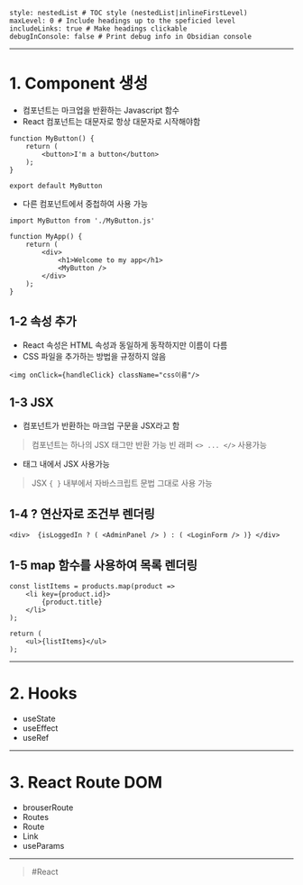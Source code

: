 ```table-of-contents
style: nestedList # TOC style (nestedList|inlineFirstLevel)
maxLevel: 0 # Include headings up to the speficied level
includeLinks: true # Make headings clickable
debugInConsole: false # Print debug info in Obsidian console
```
---
# 1. Component 생성

- 컴포넌트는 마크업을 반환하는 Javascript 함수
- React 컴포넌트는 대문자로 항상 대문자로 시작해야함
```
function MyButton() {  
	return (  
		<button>I'm a button</button>  
	);  
}

export default MyButton
```

- 다른 컴포넌트에서 중첩하여 사용 가능
```
import MyButton from './MyButton.js'

function MyApp() {  
	return (  
		<div>  
			<h1>Welcome to my app</h1>  
			<MyButton />  
		</div>  
	);  
}
```

## 1-2 속성 추가

- React 속성은 HTML 속성과 동일하게 동작하지만 이름이 다름
- CSS 파일을 추가하는 방법을 규정하지 않음
```
<img onClick={handleClick} className="css이름"/>
```

## 1-3 JSX 

- 컴포넌트가 반환하는 마크업 구문을 JSX라고 함
>컴포넌트는 하나의 JSX 태그만 반환 가능
>빈 래퍼 `<> ... </>`  사용가능

- 태그 내에서 JSX 사용가능
> JSX `{ }` 내부에서 자바스크립트 문법 그대로 사용 가능

## 1-4 ? 연산자로 조건부 렌더링

```
<div>  {isLoggedIn ? ( <AdminPanel /> ) : ( <LoginForm /> )} </div>
```

## 1-5 map 함수를 사용하여 목록 렌더링

```
const listItems = products.map(product =>  
	<li key={product.id}>  
		{product.title}  
	</li>  
);  

return (  
	<ul>{listItems}</ul>  
);
```

---
# 2. Hooks

- useState
- useEffect
- useRef

---
# 3. React Route DOM

- brouserRoute
- Routes
- Route
- Link
- useParams

---
>#React